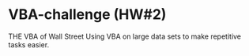 # VBA-challenge (HW#2)
THE VBA of Wall Street 
Using VBA on large data sets to make repetitive tasks easier.
